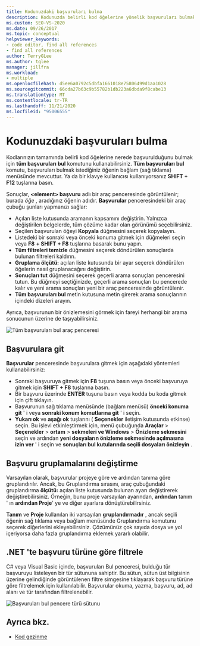 ```yaml
---
title: Kodunuzdaki başvuruları bulma
description: Kodunuzda belirli kod öğelerine yönelik başvuruları bulmak için tüm başvuruları bul komutunu öğrenin.
ms.custom: SEO-VS-2020
ms.date: 09/26/2017
ms.topic: conceptual
helpviewer_keywords:
- code editor, find all references
- find all references
author: TerryGLee
ms.author: tglee
manager: jillfra
ms.workload:
- multiple
ms.openlocfilehash: d5ee6a0792c5dbfa1661018e75806499d1aa1028
ms.sourcegitcommit: 66cda27b63c9b55782b1db223a6dbda9f8cabe13
ms.translationtype: MT
ms.contentlocale: tr-TR
ms.lasthandoff: 11/21/2020
ms.locfileid: "95006555"
---
```

# <a name="find-references-in-your-code"></a>Kodunuzdaki başvuruları bulma

Kodlarınızın tamamında belirli kod öğelerine nerede başvurulduğunu bulmak için **tüm başvuruları bul** komutunu kullanabilirsiniz. **Tüm başvuruları bul** komutu, başvuruları bulmak istediğiniz öğenin bağlam (sağ tıklama) menüsünde mevcuttur. Ya da bir klavye kullanıcısı kullanıyorsanız **SHIFT + F12** tuşlarına basın.

Sonuçlar, **\<element> başvuru** adlı bir araç penceresinde görüntülenir; burada *öğe* , aradığınız öğenin adıdır. **Başvurular** penceresindeki bir araç çubuğu şunları yapmanızı sağlar:
- Açılan liste kutusunda aramanın kapsamını değiştirin. Yalnızca değiştirilen belgelerde, tüm çözüme kadar olan görünümü seçebilirsiniz.
- Seçilen başvurulan öğeyi **Kopyala** düğmesini seçerek kopyalayın.
- Listedeki bir sonraki veya önceki konuma gitmek için düğmeleri seçin veya **F8** **+ SHIFT + F8** tuşlarına basarak bunu yapın.
- **Tüm filtreleri temizle** düğmesini seçerek döndürülen sonuçlarda bulunan filtreleri kaldırın.
- **Gruplama ölçütü:** açılan liste kutusunda bir ayar seçerek döndürülen öğelerin nasıl gruplanacağını değiştirin.
- **Sonuçları tut** düğmesini seçerek geçerli arama sonuçları penceresini tutun. Bu düğmeyi seçtiğinizde, geçerli arama sonuçları bu pencerede kalır ve yeni arama sonuçları yeni bir araç penceresinde görüntülenir.
- **Tüm başvuruları bul** metin kutusuna metin girerek arama sonuçlarının içindeki dizeleri arayın.

Ayrıca, başvurunun bir önizlemesini görmek için fareyi herhangi bir arama sonucunun üzerine de taşıyabilirsiniz.

![Tüm başvuruları bul araç penceresi](../ide/media/vside_findallreferences.png)

## <a name="navigate-to-references"></a>Başvurulara git
**Başvurular** penceresinde başvurulara gitmek için aşağıdaki yöntemleri kullanabilirsiniz:

- Sonraki başvuruya gitmek için **F8** tuşuna basın veya önceki başvuruya gitmek için **SHIFT + F8** tuşlarına basın.
- Bir başvuru üzerinde **ENTER** tuşuna basın veya kodda bu koda gitmek için çift tıklayın.
- Başvurunun sağ tıklama menüsünde (bağlam menüsü) **önceki konuma git** ' i veya **sonraki konum komutlarına git** ' i seçin.
- **Yukarı ok** ve **aşağı ok** tuşlarını ( **Seçenekler** iletişim kutusunda etkinse) seçin. Bu işlevi etkinleştirmek için, menü çubuğunda **Araçlar**  >  **Seçenekler**  >  **ortam**  >  **sekmeleri ve Windows**  >  **Önizleme sekmesini** seçin ve ardından **yeni dosyaların önizleme sekmesinde açılmasına izin ver** ' i seçin ve **sonuçları bul kutularında seçili dosyaları önizleyin** .

## <a name="change-reference-groupings"></a>Başvuru gruplamalarını değiştirme
Varsayılan olarak, başvurular projeye göre ve ardından tanıma göre gruplandırılır. Ancak, bu Gruplandırma sırasını, araç çubuğundaki gruplandırma **ölçütü:** açılan liste kutusunda bulunan ayarı değiştirerek değiştirebilirsiniz. Örneğin, bunu proje varsayılan ayarından, **ardından** tanım ' ın **ardından Proje**' ye ve diğer ayarlara dönüştürebilirsiniz.

**Tanım** ve **Proje** kullanılan iki varsayılan **gruplandırmadır** , ancak seçili öğenin sağ tıklama veya bağlam menüsünde Gruplandırma komutunu seçerek diğerlerini ekleyebilirsiniz. Çözümünüz çok sayıda dosya ve yol içeriyorsa daha fazla gruplandırma eklemek yararlı olabilir.

## <a name="filter-by-reference-type-in-net"></a>.NET 'te başvuru türüne göre filtrele
C# veya Visual Basic içinde, başvuruları Bul penceresi, bulduğu tür başvuruyu listeleyen bir tür sütununa sahiptir. Bu sütun, sütun üst bilgisinin üzerine gelindiğinde görüntülenen filtre simgesine tıklayarak başvuru türüne göre filtrelemek için kullanılabilir. Başvurular okuma, yazma, başvuru, ad, ad alanı ve tür tarafından filtrelenebilir.

![Başvuruları bul pencere türü sütunu ](../ide/media/vside_findallreferencesKind.png)

## <a name="see-also"></a>Ayrıca bkz.

- [Kod gezinme](../ide/navigating-code.md)
